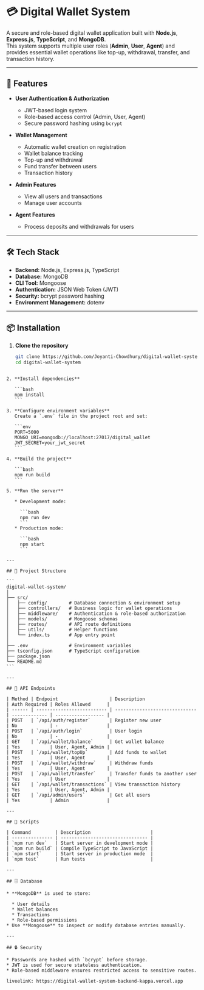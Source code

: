 
# 💳 Digital Wallet System

A secure and role-based digital wallet application built with **Node.js**, **Express.js**, **TypeScript**, and **MongoDB**.  
This system supports multiple user roles (**Admin**, **User**, **Agent**) and provides essential wallet operations like top-up, withdrawal, transfer, and transaction history.

---

## 🚀 Features

- **User Authentication & Authorization**
  - JWT-based login system
  - Role-based access control (Admin, User, Agent)
  - Secure password hashing using `bcrypt`

- **Wallet Management**
  - Automatic wallet creation on registration
  - Wallet balance tracking
  - Top-up and withdrawal
  - Fund transfer between users
  - Transaction history

- **Admin Features**
  - View all users and transactions
  - Manage user accounts

- **Agent Features**
  - Process deposits and withdrawals for users

---

## 🛠️ Tech Stack

- **Backend:** Node.js, Express.js, TypeScript
- **Database:** MongoDB
- **CLI Tool:** Mongoose
- **Authentication:** JSON Web Token (JWT)
- **Security:** bcrypt password hashing
- **Environment Management:** dotenv

---

## 📦 Installation

1. **Clone the repository**
   ```bash
   git clone https://github.com/Joyanti-Chowdhury/digital-wallet-system-backend
   cd digital-wallet-system
````

2. **Install dependencies**

   ```bash
   npm install
   ```

3. **Configure environment variables**
   Create a `.env` file in the project root and set:

   ```env
   PORT=5000
   MONGO_URI=mongodb://localhost:27017/digital_wallet
   JWT_SECRET=your_jwt_secret
   ```

4. **Build the project**

   ```bash
   npm run build
   ```

5. **Run the server**

   * Development mode:

     ```bash
     npm run dev
     ```
   * Production mode:

     ```bash
     npm start
     ```

---

## 📂 Project Structure

```
digital-wallet-system/
│
├── src/
│   ├── config/        # Database connection & environment setup
│   ├── controllers/   # Business logic for wallet operations
│   ├── middleware/    # Authentication & role-based authorization
│   ├── models/        # Mongoose schemas
│   ├── routes/        # API route definitions
│   ├── utils/         # Helper functions
│   └── index.ts       # App entry point
│
├── .env               # Environment variables
├── tsconfig.json      # TypeScript configuration
├── package.json
└── README.md
```

---

## 🧪 API Endpoints

| Method | Endpoint                   | Description                    | Auth Required | Roles Allowed      |
| ------ | -------------------------- | ------------------------------ | ------------- | ------------------ |
| POST   | `/api/auth/register`       | Register new user              | No            | -                  |
| POST   | `/api/auth/login`          | User login                     | No            | -                  |
| GET    | `/api/wallet/balance`      | Get wallet balance             | Yes           | User, Agent, Admin |
| POST   | `/api/wallet/topUp`        | Add funds to wallet            | Yes           | User, Agent        |
| POST   | `/api/wallet/withdraw`     | Withdraw funds                 | Yes           | User, Agent        |
| POST   | `/api/wallet/transfer`     | Transfer funds to another user | Yes           | User               |
| GET    | `/api/wallet/transactions` | View transaction history       | Yes           | User, Agent, Admin |
| GET    | `/api/admin/users`         | Get all users                  | Yes           | Admin              |

---

## 📜 Scripts

| Command         | Description                      |
| --------------- | -------------------------------- |
| `npm run dev`   | Start server in development mode |
| `npm run build` | Compile TypeScript to JavaScript |
| `npm start`     | Start server in production mode  |
| `npm test`      | Run tests                        |

---

## 🗄️ Database

* **MongoDB** is used to store:

  * User details
  * Wallet balances
  * Transactions
  * Role-based permissions
* Use **Mongoose** to inspect or modify database entries manually.

---

## 🔒 Security

* Passwords are hashed with `bcrypt` before storage.
* JWT is used for secure stateless authentication.
* Role-based middleware ensures restricted access to sensitive routes.

liveelinK: https://digital-wallet-system-backend-kappa.vercel.app





